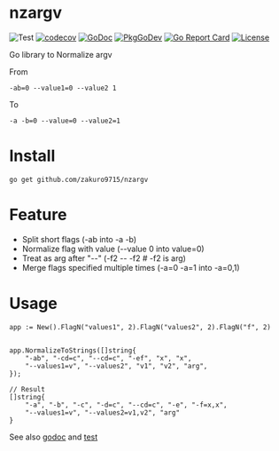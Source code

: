 # nzargv


![Test](https://github.com/zakuro9715/nzargv/workflows/Test/badge.svg)
[![codecov](https://codecov.io/gh/zakuro9715/nzargv/branch/main/graph/badge.svg?token=K937ZYFF9Z)](https://codecov.io/gh/zakuro9715/nzargv)
[![GoDoc](https://godoc.org/github.com/zakuro9715/nzargv?status.svg)](http://godoc.org/github.com/zakuro9715/nzargv)
[![PkgGoDev](https://pkg.go.dev/badge/github.com/zakuro9715/nzargv)](https://pkg.go.dev/github.com/zakuro9715/nzargv)
[![Go Report Card](https://goreportcard.com/badge/github.com/zakuro9715/nzargv)](https://goreportcard.com/report/github.com/zakuro9715/nzargv)
[![License](https://img.shields.io/badge/License-Apache%202.0-blue.svg)](https://opensource.org/licenses/Apache-2.0)

Go library to Normalize argv

From
```
-ab=0 --value1=0 --value2 1
```

To
```
-a -b=0 --value=0 --value2=1
```


# Install

```
go get github.com/zakuro9715/nzargv
```

# Feature

- Split short flags (-ab into -a -b)
- Normalize flag with value (--value 0 into value=0)
- Treat as arg after "--" (-f2 -- -f2 # -f2 is arg)
- Merge flags specified multiple times (-a=0 -a=1 into -a=0,1)

# Usage

```input
app := New().FlagN("values1", 2).FlagN("values2", 2).FlagN("f", 2)


app.NormalizeToStrings([]string{
	"-ab", "-cd=c", "--cd=c", "-ef", "x", "x",
   	"--values1=v", "--values2", "v1", "v2", "arg",
});

// Result
[]string{
	"-a", "-b", "-c", "-d=c", "--cd=c", "-e", "-f=x,x",
   	"--values1=v", "--values2=v1,v2", "arg"
}
```

See also [godoc](http://godoc.org/github.com/zakuro9715/nzargv) and [test](normalize_test.go)

